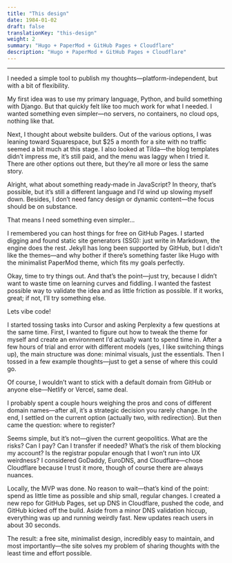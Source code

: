 ```yaml
---
title: "This design"
date: 1984-01-02
draft: false
translationKey: "this-design"
weight: 2
summary: "Hugo + PaperMod + GitHub Pages + Cloudflare"
description: "Hugo + PaperMod + GitHub Pages + Cloudflare"
---
```

---
I needed a simple tool to publish my thoughts—platform-independent, but with a bit of flexibility.

My first idea was to use my primary language, Python, and build something with Django. But that quickly felt like too much work for what I needed. I wanted something even simpler—no servers, no containers, no cloud ops, nothing like that.

Next, I thought about website builders. Out of the various options, I was leaning toward Squarespace, but $25 a month for a site with no traffic seemed a bit much at this stage. I also looked at Tilda—the blog templates didn’t impress me, it’s still paid, and the menu was laggy when I tried it. There are other options out there, but they’re all more or less the same story.

Alright, what about something ready‑made in JavaScript? In theory, that’s possible, but it’s still a different language and I’d wind up slowing myself down. Besides, I don’t need fancy design or dynamic content—the focus should be on substance.

That means I need something even simpler…

I remembered you can host things for free on GitHub Pages. I started digging and found static site generators (SSG): just write in Markdown, the engine does the rest. Jekyll has long been supported by GitHub, but I didn’t like the themes—and why bother if there’s something faster like Hugo with the minimalist PaperMod theme, which fits my goals perfectly.

Okay, time to try things out. And that’s the point—just try, because I didn’t want to waste time on learning curves and fiddling. I wanted the fastest possible way to validate the idea and as little friction as possible. If it works, great; if not, I’ll try something else.

Lets vibe code!

I started tossing tasks into Cursor and asking Perplexity a few questions at the same time. First, I wanted to figure out how to tweak the theme for myself and create an environment I’d actually want to spend time in. After a few hours of trial and error with different models (yes, I like switching things up), the main structure was done: minimal visuals, just the essentials. Then I tossed in a few example thoughts—just to get a sense of where this could go.

Of course, I wouldn’t want to stick with a default domain from GitHub or anyone else—Netlify or Vercel, same deal.

I probably spent a couple hours weighing the pros and cons of different domain names—after all, it’s a strategic decision you rarely change. In the end, I settled on the current option (actually two, with redirection). But then came the question: where to register?

Seems simple, but it’s not—given the current geopolitics. What are the risks? Can I pay? Can I transfer if needed? What’s the risk of them blocking my account? Is the registrar popular enough that I won’t run into UX weirdness? I considered GoDaddy, EuroDNS, and Cloudflare—chose Cloudflare because I trust it more, though of course there are always nuances.

Locally, the MVP was done. No reason to wait—that’s kind of the point: spend as little time as possible and ship small, regular changes. I created a new repo for GitHub Pages, set up DNS in Cloudflare, pushed the code, and GitHub kicked off the build. Aside from a minor DNS validation hiccup, everything was up and running weirdly fast. New updates reach users in about 30 seconds.

The result: a free site, minimalist design, incredibly easy to maintain, and most importantly—the site solves my problem of sharing thoughts with the least time and effort possible.
